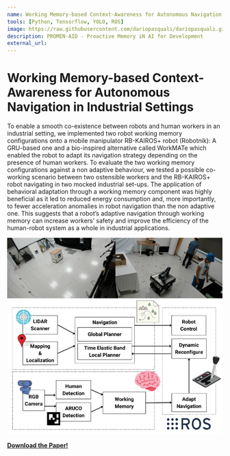 ```yaml
---
name: Working Memory-based Context-Awareness for Autonomous Navigation in Industrial Settings
tools: [Python, Tensorflow, YOLO, ROS]
image: https://raw.githubusercontent.com/dariopasquali/dariopasquali.github.io/portfolYOU/assets/promenaid.jpg
description: PROMEN-AID - Proactive Memory iN AI for Development
external_url: 
---
```


# Working Memory-based Context-Awareness for Autonomous Navigation in Industrial Settings

To enable a smooth co-existence between robots and human workers in an industrial setting, we implemented two robot working memory configurations onto a mobile manipulator RB-KAIROS+ robot (Robotnik): A GRU-based one and a bio-inspired alternative called WorkMATe which enabled the robot to adapt its navigation strategy depending on the presence of human workers. To evaluate the two working memory configurations against a non adaptive behaviour, we tested a possible co-working scenario between two ostensible workers and the RB-KAIROS+ robot navigating in two mocked industrial set-ups. The application of behavioral adaptation through a working memory component was highly beneficial as it led to reduced energy consumption and, more importantly, to fewer acceleration anomalies in robot navigation than the non adaptive one. This suggests that a robot’s adaptive navigation through working memory can increase workers’ safety and improve the efficiency
of the human-robot system as a whole in industrial applications.

![alt text](../assets/workmate1.gif)
![alt text](../assets/workmate2.gif)


[**Download the Paper!**](https://ieeexplore.ieee.org/document/10309344)